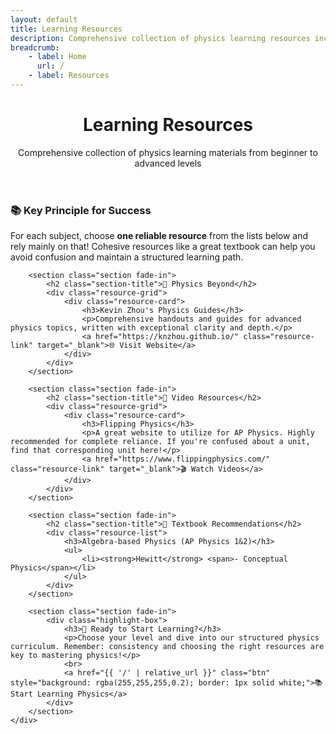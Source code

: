 ```yaml
---
layout: default
title: Learning Resources
description: Comprehensive collection of physics learning resources including textbooks, videos, lectures, and practice materials for all levels from beginner to advanced.
breadcrumb:
    - label: Home
      url: /
    - label: Resources
---
```


<header class="header">
    <div class="container">
        <h1>Learning Resources</h1>
        <p>Comprehensive collection of physics learning materials from beginner to advanced levels</p>
    </div>
</header>

<main class="main-content">
    <div class="container">
        <section class="section fade-in">
            <div class="highlight-box">
                <h3>📚 Key Principle for Success</h3>
                <p>For each subject, choose <strong>one reliable resource</strong> from the lists below and rely mainly on that! Cohesive resources like a great textbook can help you avoid confusion and maintain a structured learning path.</p>
            </div>
        </section>

        <section class="section fade-in">
            <h2 class="section-title">🎯 Physics Beyond</h2>
            <div class="resource-grid">
                <div class="resource-card">
                    <h3>Kevin Zhou's Physics Guides</h3>
                    <p>Comprehensive handouts and guides for advanced physics topics, written with exceptional clarity and depth.</p>
                    <a href="https://knzhou.github.io/" class="resource-link" target="_blank">🌐 Visit Website</a>
                </div>
            </div>
        </section>

        <section class="section fade-in">
            <h2 class="section-title">🎥 Video Resources</h2>
            <div class="resource-grid">
                <div class="resource-card">
                    <h3>Flipping Physics</h3>
                    <p>A great website to utilize for AP Physics. Highly recommended for complete reliance. If you're confused about a unit, find that corresponding unit here!</p>
                    <a href="https://www.flippingphysics.com/" class="resource-link" target="_blank">🎬 Watch Videos</a>
                </div>
            </div>
        </section>

        <section class="section fade-in">
            <h2 class="section-title">📖 Textbook Recommendations</h2>
            <div class="resource-list">
                <h3>Algebra-based Physics (AP Physics 1&2)</h3>
                <ul>
                    <li><strong>Hewitt</strong> <span>- Conceptual Physics</span></li>
                </ul>
            </div>
        </section>

        <section class="section fade-in">
            <div class="highlight-box">
                <h3>🚀 Ready to Start Learning?</h3>
                <p>Choose your level and dive into our structured physics curriculum. Remember: consistency and choosing the right resources are key to mastering physics!</p>
                <br>
                <a href="{{ '/' | relative_url }}" class="btn" style="background: rgba(255,255,255,0.2); border: 1px solid white;">📚 Start Learning Physics</a>
            </div>
        </section>
    </div>
</main>
